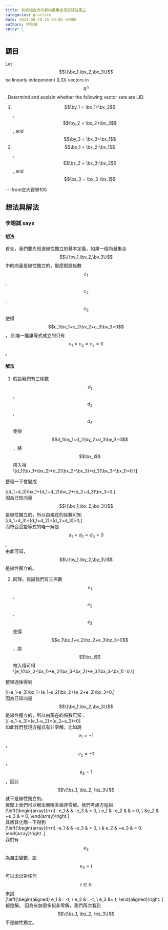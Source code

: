 ```yaml
---
title: 判斷組合出的新向量集合是否線性獨立
categories: practice
date: 2021-08-28 15:50:00 +0800
authors: 李翊誠
spicy: 1
---
```


## 題目

Let $$\{\bx_1,\bx_2,\bx_3\}$$ be linearly independent (LID) vectors in $$\mathbb{R}^n$$. Determind and explain whether the following vector sets are LID.

1. $$\by_1 = \bx_1+\bx_2$$, $$\by_2 = \bx_2+\bx_3$$, and $$\by_3 = \bx_3+\bx_1$$
2. $$\bz_1 = \bx_2-\bx_1$$, $$\bz_2 = \bx_3-\bx_2$$, and $$\bz_3 = \bx_3-\bx_1$$

---from交大資聯105

## 想法與解法

### 李翊誠 says

#### 想法

首先，我們要先知道線性獨立的基本定義，如果一個向量集合 $$\{\bv_1,\bv_2,\bv_3\}$$ 中的向量是線性獨立的，那麼假設係數 $$c_1$$, $$c_2$$, $$c_3$$ 使得 $$c_1\bv_1+c_2\bv_2+c_3\bv_3=0$$， 則唯一能讓等式成立的只有 $$c_1=c_2=c_3=0$$ 。

#### 解法

1. 假設我們有三係數 $$d_1$$, $$d_2$$, $$d_3$$ 使得 $$d_1\by_1+d_2\by_2+d_3\by_3=0$$ ，將 $$\bx_i$$ 帶入得  
    <div>\[d_1(\bx_1+\bx_2)+d_2(\bx_2+\bx_3)+d_3(\bx_3+\bx_1)=0.\]</div>
整理一下會變成  
    <div>\[(d_1+d_3)\bx_1+(d_1+d_2)\bx_2+(d_2+d_3)\bx_3=0.\]</div>
因為已知向量 $$\{\bx_1,\bx_2,\bx_3\}$$ 是線性獨立的，所以由現在的係數可知  
    <div>\[(d_1+d_3)=(d_1+d_2)=(d_2+d_3)=0,\]</div>
而符合這些等式的唯一解是 $$d_1=d_2=d_3=0$$。  
由此可知， $$\{\by_1,\by_2,\by_3\}$$ 是線性獨立的。

2. 同理，假設我們有三係數 $$e_1$$, $$e_2$$, $$e_3$$ 使得 $$e_1\bz_1+e_2\bz_2+e_3\bz_3=0$$ ，將 $$\bx_i$$ 帶入得可得  
    <div>\[e_1(\bx_2-\bx_1)+e_2(\bx_3-\bx_2)+e_3(\bx_3-\bx_1)=0.\]</div>
整理過後得到  
    <div>\[(-e_1-e_3)\bx_1+(e_1-e_2)\bx_2+(e_2+e_3)\bx_3=0.\]</div>
因為已知向量 $$\{\bx_1,\bx_2,\bx_3\}$$ 是線性獨立的，所以由現在的係數可知： 
    <div>\[(-e_1-e_3)=(e_1-e_2)=(e_2+e_3)=0\]</div>
如此我們發現方程式有非零解，比如說 $$e_1 = -1$$，$$e_2 = -1$$，$$e_3 = 1$$ ，因此 $$\{\bz_1, \bz_2, \bz_3\}$$ 就不是線性獨立的。  
實際上我們可以解出無限多組非零解。我們考慮方程組
    <div>\[\left\{\begin{array}{rrrl}
-e_1 & & -e_3 & = 0, \\
e_1 & -e_2 & & = 0, \\
&e_2 & +e_3 & = 0,
\end{array}\right.\]</div>
其將其化簡一下得到
    <div>\[\left\{\begin{array}{rrrl}
-e_1 & & -e_3 & = 0, \\
& e_2 & +e_3 & = 0.
\end{array}\right.
\]</div>
我們有 $$e_3$$ 為自由變數，設 $$e_3=t$$ 可以求出對任何 $$t\in\mathbb{R}$$ 來說
    <div>\[\left\{\begin{aligned}
e_1 &= -t, \\
e_2 &= -t, \\
e_3 &= t,
\end{aligned}\right.
\]</div>
都是解。
因為有無限多組非零解，我們再次看到 $$\{\bz_1, \bz_2, \bz_3\}$$ 不是線性獨立。

